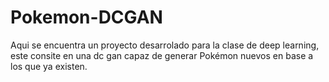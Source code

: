 # Pokemon-DCGAN

Aqui se encuentra un proyecto desarrolado para la clase de deep learning, este consite en una dc gan capaz de generar Pokémon nuevos en base a los que ya existen.
